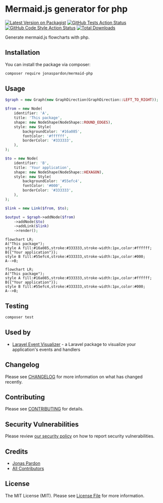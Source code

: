 # Mermaid.js generator for php

[![Latest Version on Packagist](https://img.shields.io/packagist/v/jonaspardon/mermaid-php.svg?style=flat-square)](https://packagist.org/packages/jonaspardon/mermaid-php)
[![GitHub Tests Action Status](https://img.shields.io/github/workflow/status/jonaspardon/mermaid-php/run-tests?label=tests)](https://github.com/jonaspardon/mermaid-php/actions?query=workflow%3Arun-tests+branch%3Amain)
[![GitHub Code Style Action Status](https://img.shields.io/github/workflow/status/jonaspardon/mermaid-php/Check%20&%20fix%20styling?label=code%20style)](https://github.com/jonaspardon/mermaid-php/actions?query=workflow%3A"Check+%26+fix+styling"+branch%3Amain)
[![Total Downloads](https://img.shields.io/packagist/dt/jonaspardon/mermaid-php.svg?style=flat-square)](https://packagist.org/packages/jonaspardon/mermaid-php)

Generate mermaid.js flowcharts with php.

## Installation

You can install the package via composer:

```bash
composer require jonaspardon/mermaid-php
```

## Usage

```php
$graph = new Graph(new GraphDirection(GraphDirection::LEFT_TO_RIGHT));

$from = new Node(
    identifier: 'A',
    title: 'This package',
    shape: new NodeShape(NodeShape::ROUND_EDGES),
    style: new Style(
        backgroundColor: '#16a085',
        fontColor: '#ffffff',
        borderColor: '#333333',
    ),
);

$to = new Node(
    identifier: 'B',
    title: 'Your application',
    shape: new NodeShape(NodeShape::HEXAGON),
    style: new Style(
        backgroundColor: '#55efc4',
        fontColor: '#000',
        borderColor: '#333333',
    ),
);

$link = new Link($from, $to);

$output = $graph->addNode($from)
    ->addNode($to)
    ->addLink($link)
    ->render();
```

```mermaid
flowchart LR;
A("This package");
style A fill:#16a085,stroke:#333333,stroke-width:1px,color:#ffffff;
B{{"Your application"}};
style B fill:#55efc4,stroke:#333333,stroke-width:1px,color:#000;
A-->B;
```

```
flowchart LR;
A("This package");
style A fill:#16a085,stroke:#333333,stroke-width:1px,color:#ffffff;
B{{"Your application"}};
style B fill:#55efc4,stroke:#333333,stroke-width:1px,color:#000;
A-->B;
```

## Testing

```bash
composer test
```

## Used by

- [Laravel Event Visualizer](https://github.com/JonasPardon/laravel-event-visualizer) -  a Laravel package to visualize your application's events and handlers

## Changelog

Please see [CHANGELOG](CHANGELOG.md) for more information on what has changed recently.

## Contributing

Please see [CONTRIBUTING](https://github.com/spatie/.github/blob/main/CONTRIBUTING.md) for details.

## Security Vulnerabilities

Please review [our security policy](../../security/policy) on how to report security vulnerabilities.

## Credits

- [Jonas Pardon](https://github.com/JonasPardon)
- [All Contributors](../../contributors)

## License

The MIT License (MIT). Please see [License File](LICENSE.md) for more information.
